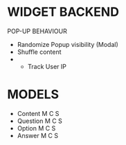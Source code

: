 # WIDGET BACKEND

POP-UP BEHAVIOUR
- Randomize Popup visibility (Modal)
- Shuffle content 
- - Track User IP

# MODELS
- Content M C S
- Question M C S
- Option M C S
- Answer M C S
